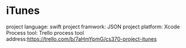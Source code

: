 # iTunes
project language: swift
project framwork: JSON
project platform: Xcode
Process tool: Trello
process tool address:https://trello.com/b/7aHmYpmG/cs370-project-itunes
